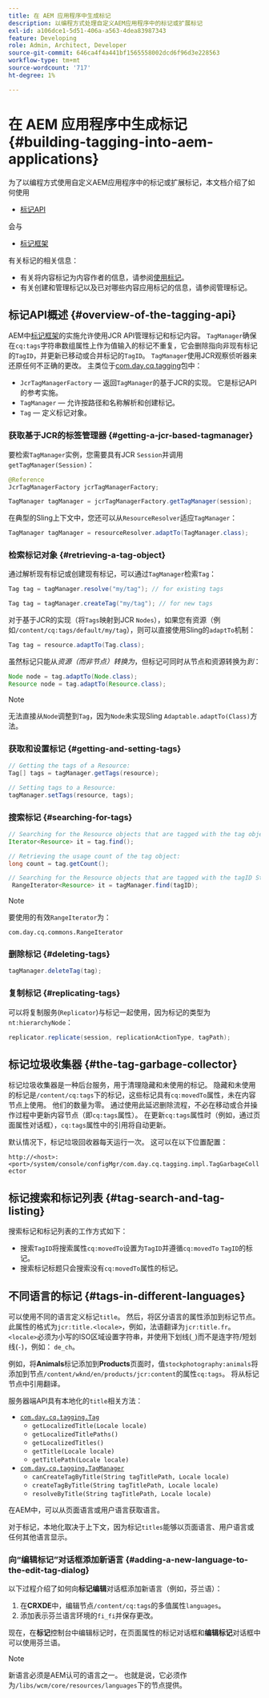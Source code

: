 ```yaml
---
title: 在 AEM 应用程序中生成标记
description: 以编程方式处理自定义AEM应用程序中的标记或扩展标记
exl-id: a106dce1-5d51-406a-a563-4dea83987343
feature: Developing
role: Admin, Architect, Developer
source-git-commit: 646ca4f4a441bf1565558002dcd6f96d3e228563
workflow-type: tm+mt
source-wordcount: '717'
ht-degree: 1%

---
```


# 在 AEM 应用程序中生成标记 {#building-tagging-into-aem-applications}

为了以编程方式使用自定义AEM应用程序中的标记或扩展标记，本文档介绍了如何使用

* [标记API](https://www.adobe.io/experience-manager/reference-materials/cloud-service/javadoc/com/day/cq/tagging/package-summary.html)

会与

* [标记框架](tagging-framework.md)

有关标记的相关信息：

* 有关将内容标记为内容作者的信息，请参阅[使用标记](/help/sites-cloud/authoring/sites-console/tags.md)。
* 有关创建和管理标记以及已对哪些内容应用标记的信息，请参阅管理标记。

## 标记API概述 {#overview-of-the-tagging-api}

AEM中[标记框架](tagging-framework.md)的实施允许使用JCR API管理标记和标记内容。 `TagManager`确保在`cq:tags`字符串数组属性上作为值输入的标记不重复，它会删除指向非现有标记的`TagID`，并更新已移动或合并标记的`TagID`。 `TagManager`使用JCR观察侦听器来还原任何不正确的更改。 主类位于[com.day.cq.tagging](https://www.adobe.io/experience-manager/reference-materials/cloud-service/javadoc/com/day/cq/tagging/package-summary.html)包中：

* `JcrTagManagerFactory` — 返回`TagManager`的基于JCR的实现。 它是标记API的参考实施。
* `TagManager` — 允许按路径和名称解析和创建标记。
* `Tag` — 定义标记对象。

### 获取基于JCR的标签管理器 {#getting-a-jcr-based-tagmanager}

要检索`TagManager`实例，您需要具有JCR `Session`并调用`getTagManager(Session)`：

```java
@Reference
JcrTagManagerFactory jcrTagManagerFactory;

TagManager tagManager = jcrTagManagerFactory.getTagManager(session);
```

在典型的Sling上下文中，您还可以从`ResourceResolver`适应`TagManager`：

```java
TagManager tagManager = resourceResolver.adaptTo(TagManager.class);
```

### 检索标记对象 {#retrieving-a-tag-object}

通过解析现有标记或创建现有标记，可以通过`TagManager`检索`Tag`：

```java
Tag tag = tagManager.resolve("my/tag"); // for existing tags

Tag tag = tagManager.createTag("my/tag"); // for new tags
```

对于基于JCR的实现（将`Tags`映射到JCR `Nodes`），如果您有资源（例如`/content/cq:tags/default/my/tag`），则可以直接使用Sling的`adaptTo`机制：

```java
Tag tag = resource.adaptTo(Tag.class);
```

虽然标记只能从&#x200B;*资源（而非节点）转换为*，但标记可同时从节点和资源转换为&#x200B;*到*：

```java
Node node = tag.adaptTo(Node.class);
Resource node = tag.adaptTo(Resource.class);
```

>[!NOTE]
>
>无法直接从`Node`调整到`Tag`，因为`Node`未实现Sling `Adaptable.adaptTo(Class)`方法。

### 获取和设置标记 {#getting-and-setting-tags}

```java
// Getting the tags of a Resource:
Tag[] tags = tagManager.getTags(resource);

// Setting tags to a Resource:
tagManager.setTags(resource, tags);
```

### 搜索标记 {#searching-for-tags}

```java
// Searching for the Resource objects that are tagged with the tag object:
Iterator<Resource> it = tag.find();

// Retrieving the usage count of the tag object:
long count = tag.getCount();

// Searching for the Resource objects that are tagged with the tagID String:
 RangeIterator<Resource> it = tagManager.find(tagID);
```

>[!NOTE]
>
>要使用的有效`RangeIterator`为：
>
>`com.day.cq.commons.RangeIterator`

### 删除标记 {#deleting-tags}

```java
tagManager.deleteTag(tag);
```

### 复制标记 {#replicating-tags}

可以将复制服务(`Replicator`)与标记一起使用，因为标记的类型为`nt:hierarchyNode`：

```java
replicator.replicate(session, replicationActionType, tagPath);
```

## 标记垃圾收集器 {#the-tag-garbage-collector}

标记垃圾收集器是一种后台服务，用于清理隐藏和未使用的标记。 隐藏和未使用的标记是`/content/cq:tags`下的标记，这些标记具有`cq:movedTo`属性，未在内容节点上使用。 他们的数量为零。 通过使用此延迟删除流程，不必在移动或合并操作过程中更新内容节点（即`cq:tags`属性）。 在更新`cq:tags`属性时（例如，通过页面属性对话框），`cq:tags`属性中的引用将自动更新。

默认情况下，标记垃圾回收器每天运行一次。 这可以在以下位置配置：

`http://<host>:<port>/system/console/configMgr/com.day.cq.tagging.impl.TagGarbageCollector`

## 标记搜索和标记列表 {#tag-search-and-tag-listing}

搜索标记和标记列表的工作方式如下：

* 搜索`TagID`将搜索属性`cq:movedTo`设置为`TagID`并遵循`cq:movedTo` `TagID`的标记。
* 搜索标记标题只会搜索没有`cq:movedTo`属性的标记。

## 不同语言的标记 {#tags-in-different-languages}

可以使用不同的语言定义标记`title`。 然后，将区分语言的属性添加到标记节点。 此属性的格式为`jcr:title.<locale>`，例如，法语翻译为`jcr:title.fr`。 `<locale>`必须为小写的ISO区域设置字符串，并使用下划线(`_`)而不是连字符/短划线(`-`)，例如： `de_ch`。

例如，将&#x200B;**Animals**&#x200B;标记添加到&#x200B;**Products**&#x200B;页面时，值`stockphotography:animals`将添加到节点`/content/wknd/en/products/jcr:content`的属性`cq:tags`。 将从标记节点中引用翻译。

服务器端API具有本地化的`title`相关方法：

* [`com.day.cq.tagging.Tag`](https://www.adobe.io/experience-manager/reference-materials/cloud-service/javadoc/com/day/cq/tagging/Tag.html)
   * `getLocalizedTitle(Locale locale)`
   * `getLocalizedTitlePaths()`
   * `getLocalizedTitles()`
   * `getTitle(Locale locale)`
   * `getTitlePath(Locale locale)`
* [`com.day.cq.tagging.TagManager`](https://www.adobe.io/experience-manager/reference-materials/cloud-service/javadoc/com/day/cq/tagging/TagManager.html)
   * `canCreateTagByTitle(String tagTitlePath, Locale locale)`
   * `createTagByTitle(String tagTitlePath, Locale locale)`
   * `resolveByTitle(String tagTitlePath, Locale locale)`

在AEM中，可以从页面语言或用户语言获取语言。

对于标记，本地化取决于上下文，因为标记`titles`能够以页面语言、用户语言或任何其他语言显示。

### 向“编辑标记”对话框添加新语言 {#adding-a-new-language-to-the-edit-tag-dialog}

以下过程介绍了如何向&#x200B;**标记编辑**&#x200B;对话框添加新语言（例如，芬兰语）：

1. 在&#x200B;**CRXDE**&#x200B;中，编辑节点`/content/cq:tags`的多值属性`languages`。
1. 添加表示芬兰语言环境的`fi_fi`并保存更改。

现在，在&#x200B;**标记**&#x200B;控制台中编辑标记时，在页面属性的标记对话框和&#x200B;**编辑标记**&#x200B;对话框中可以使用芬兰语。

>[!NOTE]
>
>新语言必须是AEM认可的语言之一。 也就是说，它必须作为`/libs/wcm/core/resources/languages`下的节点提供。
